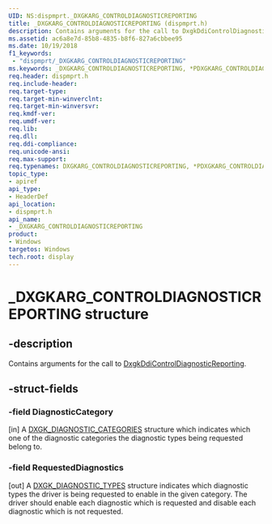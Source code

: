 ```yaml
---
UID: NS:dispmprt._DXGKARG_CONTROLDIAGNOSTICREPORTING
title: _DXGKARG_CONTROLDIAGNOSTICREPORTING (dispmprt.h)
description: Contains arguments for the call to DxgkDdiControlDiagnosticReporting.
ms.assetid: ac6a8e7d-85b8-4835-b8f6-827a6cbbee95
ms.date: 10/19/2018
f1_keywords:
 - "dispmprt/_DXGKARG_CONTROLDIAGNOSTICREPORTING"
ms.keywords: _DXGKARG_CONTROLDIAGNOSTICREPORTING, *PDXGKARG_CONTROLDIAGNOSTICREPORTING, DXGKARG_CONTROLDIAGNOSTICREPORTING,
req.header: dispmprt.h
req.include-header:
req.target-type:
req.target-min-winverclnt:
req.target-min-winversvr:
req.kmdf-ver:
req.umdf-ver:
req.lib:
req.dll:
req.ddi-compliance:
req.unicode-ansi:
req.max-support:
req.typenames: DXGKARG_CONTROLDIAGNOSTICREPORTING, *PDXGKARG_CONTROLDIAGNOSTICREPORTING
topic_type:
- apiref
api_type:
- HeaderDef
api_location:
- dispmprt.h
api_name:
- _DXGKARG_CONTROLDIAGNOSTICREPORTING
product: 
- Windows
targetos: Windows
tech.root: display
---
```


# _DXGKARG_CONTROLDIAGNOSTICREPORTING structure

## -description

Contains arguments for the call to [DxgkDdiControlDiagnosticReporting](nc-dispmprt-dxgkddi_controldiagnosticreporting.md).

## -struct-fields

### -field DiagnosticCategory

[in] A [DXGK_DIAGNOSTIC_CATEGORIES](ns-dispmprt-_dxgk_diagnostic_categories.md) structure which indicates which one of the diagnostic categories the diagnostic types being requested belong to.

### -field RequestedDiagnostics

[out] A [DXGK_DIAGNOSTIC_TYPES](ns-dispmprt-_dxgk_diagnostic_types.md) structure indicates which diagnostic types the driver is being requested to enable in the given category.  The driver should enable each diagnostic which is requested and disable each diagnostic which is not requested.

